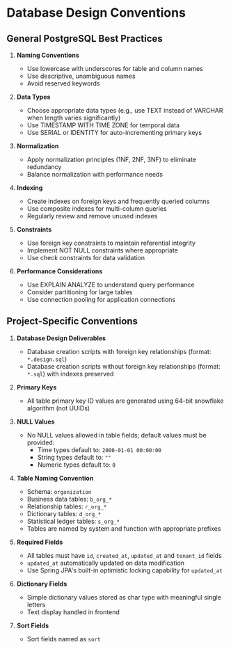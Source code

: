 # Database Design Conventions

## General PostgreSQL Best Practices

1. **Naming Conventions**
   - Use lowercase with underscores for table and column names
   - Use descriptive, unambiguous names
   - Avoid reserved keywords

2. **Data Types**
   - Choose appropriate data types (e.g., use TEXT instead of VARCHAR when length varies significantly)
   - Use TIMESTAMP WITH TIME ZONE for temporal data
   - Use SERIAL or IDENTITY for auto-incrementing primary keys

3. **Normalization**
   - Apply normalization principles (1NF, 2NF, 3NF) to eliminate redundancy
   - Balance normalization with performance needs

4. **Indexing**
   - Create indexes on foreign keys and frequently queried columns
   - Use composite indexes for multi-column queries
   - Regularly review and remove unused indexes

5. **Constraints**
   - Use foreign key constraints to maintain referential integrity
   - Implement NOT NULL constraints where appropriate
   - Use check constraints for data validation

6. **Performance Considerations**
   - Use EXPLAIN ANALYZE to understand query performance
   - Consider partitioning for large tables
   - Use connection pooling for application connections

## Project-Specific Conventions

1. **Database Design Deliverables**
   - Database creation scripts with foreign key relationships (format: `*.design.sql`)
   - Database creation scripts without foreign key relationships (format: `*.sql`) with indexes preserved

2. **Primary Keys**
   - All table primary key ID values are generated using 64-bit snowflake algorithm (not UUIDs)

3. **NULL Values**
   - No NULL values allowed in table fields; default values must be provided:
     - Time types default to: `2000-01-01 00:00:00`
     - String types default to: `""`
     - Numeric types default to: `0`

4. **Table Naming Convention**
   - Schema: `organization`
   - Business data tables: `b_org_*`
   - Relationship tables: `r_org_*`
   - Dictionary tables: `d_org_*`
   - Statistical ledger tables: `s_org_*`
   - Tables are named by system and function with appropriate prefixes

5. **Required Fields**
   - All tables must have `id`, `created_at`, `updated_at` and `tenant_id` fields
   - `updated_at` automatically updated on data modification
   - Use Spring JPA's built-in optimistic locking capability for `updated_at`

6. **Dictionary Fields**
   - Simple dictionary values stored as char type with meaningful single letters
   - Text display handled in frontend

7. **Sort Fields**
   - Sort fields named as `sort`
